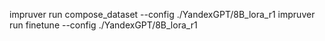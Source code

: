 impruver run compose_dataset --config ./YandexGPT/8B_lora_r1
impruver run finetune --config ./YandexGPT/8B_lora_r1

